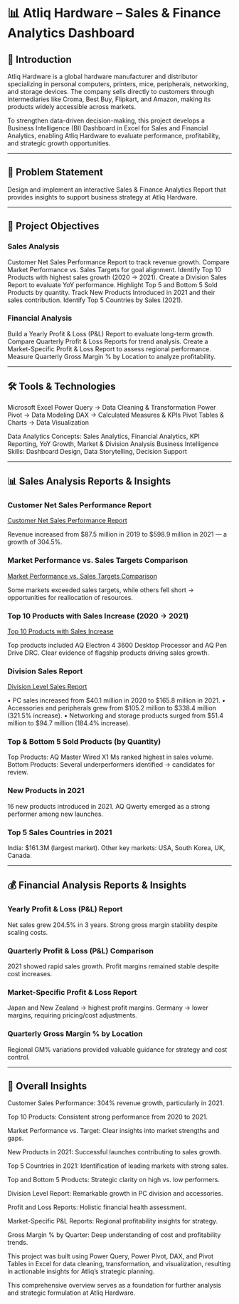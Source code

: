 # 📊 Atliq Hardware – Sales & Finance Analytics Dashboard

## 📌 Introduction

Atliq Hardware is a global hardware manufacturer and distributor specializing in personal computers, printers, mice, peripherals, networking, and storage devices. The company sells directly to customers through intermediaries like Croma, Best Buy, Flipkart, and Amazon, making its products widely accessible across markets.

To strengthen data-driven decision-making, this project develops a Business Intelligence (BI) Dashboard in Excel for Sales and Financial Analytics, enabling Atliq Hardware to evaluate performance, profitability, and strategic growth opportunities.

---

## 🎯 Problem Statement

Design and implement an interactive Sales & Finance Analytics Report that provides insights to support business strategy at Atliq Hardware.

---

## 🔑 Project Objectives

### Sales Analysis

Customer Net Sales Performance Report to track revenue growth.
Compare Market Performance vs. Sales Targets for goal alignment.
Identify Top 10 Products with highest sales growth (2020 → 2021).
Create a Division Sales Report to evaluate YoY performance.
Highlight Top 5 and Bottom 5 Sold Products by quantity.
Track New Products Introduced in 2021 and their sales contribution.
Identify Top 5 Countries by Sales (2021).

### Financial Analysis

Build a Yearly Profit & Loss (P\&L) Report to evaluate long-term growth.
Compare Quarterly Profit & Loss Reports for trend analysis.
Create a Market-Specific Profit & Loss Report to assess regional performance.
Measure Quarterly Gross Margin % by Location to analyze profitability.

---

## 🛠 Tools & Technologies

Microsoft Excel
Power Query → Data Cleaning & Transformation
Power Pivot → Data Modeling
DAX → Calculated Measures & KPIs
Pivot Tables & Charts → Data Visualization

Data Analytics Concepts: Sales Analytics, Financial Analytics, KPI Reporting, YoY Growth, Market & Division Analysis
Business Intelligence Skills: Dashboard Design, Data Storytelling, Decision Support

---

## 📊 Sales Analysis Reports & Insights

### Customer Net Sales Performance Report
[Customer Net Sales Performance Report](https://github.com/Srinithi-2104/AtliQ-hardware---Sales-and-financial-analytics-/blob/main/Customer%20Net%20Sales%20Performance%20Report.pdf)

Revenue increased from \$87.5 million in 2019 to \$598.9 million in 2021 — a growth of 304.5%.

### Market Performance vs. Sales Targets Comparison

[Market Performance vs. Sales Targets Comparison](https://github.com/Srinithi-2104/AtliQ-hardware---Sales-and-financial-analytics-/blob/main/Market%20Performance%20vs.%20Sales%20Targets%20Comparison.pdf)

Some markets exceeded sales targets, while others fell short → opportunities for reallocation of resources.

### Top 10 Products with Sales Increase (2020 → 2021)

[Top 10 Products with Sales Increase](https://github.com/Srinithi-2104/AtliQ-hardware---Sales-and-financial-analytics-/blob/main/Top%2010%20Products%20with%20Sales%20Increase.pdf)


Top products included AQ Electron 4 3600 Desktop Processor and AQ Pen Drive DRC.
Clear evidence of flagship products driving sales growth.

### Division Sales Report

[Division Level Sales Report](https://github.com/Srinithi-2104/AtliQ-hardware---Sales-and-financial-analytics-/blob/main/Division%20level%20Report.pdf)


• PC sales increased from \$40.1 million in 2020 to \$165.8 million in 2021.
• Accessories and peripherals grew from \$105.2 million to \$338.4 million (321.5% increase).
• Networking and storage products surged from \$51.4 million to \$94.7 million (184.4% increase).

### Top & Bottom 5 Sold Products (by Quantity)

Top Products: AQ Master Wired X1 Ms ranked highest in sales volume.
Bottom Products: Several underperformers identified → candidates for review.

### New Products in 2021

16 new products introduced in 2021.
AQ Qwerty emerged as a strong performer among new launches.

### Top 5 Sales Countries in 2021

India: \$161.3M (largest market).
Other key markets: USA, South Korea, UK, Canada.

---

## 💰 Financial Analysis Reports & Insights

### Yearly Profit & Loss (P\&L) Report

Net sales grew 204.5% in 3 years.
Strong gross margin stability despite scaling costs.

### Quarterly Profit & Loss (P\&L) Comparison

2021 showed rapid sales growth.
Profit margins remained stable despite cost increases.

### Market-Specific Profit & Loss Report

Japan and New Zealand → highest profit margins.
Germany → lower margins, requiring pricing/cost adjustments.

### Quarterly Gross Margin % by Location

Regional GM% variations provided valuable guidance for strategy and cost control.

---

## 📌 Overall Insights

Customer Sales Performance: 304% revenue growth, particularly in 2021.

Top 10 Products: Consistent strong performance from 2020 to 2021.

Market Performance vs. Target: Clear insights into market strengths and gaps.

New Products in 2021: Successful launches contributing to sales growth.

Top 5 Countries in 2021: Identification of leading markets with strong sales.

Top and Bottom 5 Products: Strategic clarity on high vs. low performers.

Division Level Report: Remarkable growth in PC division and accessories.

Profit and Loss Reports: Holistic financial health assessment.

Market-Specific P\&L Reports: Regional profitability insights for strategy.

Gross Margin % by Quarter: Deep understanding of cost and profitability trends.

This project was built using Power Query, Power Pivot, DAX, and Pivot Tables in Excel for data cleaning, transformation, and visualization, resulting in actionable insights for Atliq’s strategic planning.

This comprehensive overview serves as a foundation for further analysis and strategic formulation at Atliq Hardware.
